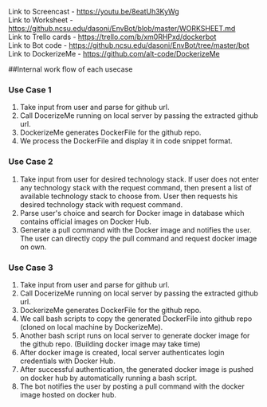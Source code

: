 Link to Screencast - https://youtu.be/8eatUh3KyWg   
Link to Worksheet - https://github.ncsu.edu/dasoni/EnvBot/blob/master/WORKSHEET.md  
Link to Trello cards - https://trello.com/b/xm0RHPxd/dockerbot  
Link to Bot code - https://github.ncsu.edu/dasoni/EnvBot/tree/master/bot   
Link to DockerizeMe - https://github.com/alt-code/DockerizeMe   

##Internal work flow of each usecase

### Use Case 1
1. Take input from user and parse for github url.
2. Call DocerizeMe running on local server by passing the extracted github url.
3. DockerizeMe generates DockerFile for the github repo.
4. We process the DockerFile and display it in code snippet format.

### Use Case 2
1. Take input from user for desired technology stack. If user does not enter any technology stack with the request command, then present a list of available technology stack to choose from. User then requests his desired technology stack with request command.
2. Parse user's choice and search for Docker image in database which contains official images on Docker Hub.
3. Generate a pull command with the Docker image and notifies the user. The user can directly copy the pull command and request docker image on own.

### Use Case 3
1. Take input from user and parse for github url.
2. Call DocerizeMe running on local server by passing the extracted github url.
3. DockerizeMe generates DockerFile for the github repo.
4. We call bash scripts to copy the generated DockerFile into github repo (cloned on local machine by DockerizeMe).
5. Another bash script runs on local server to generate docker image for the github repo. (Building docker image may take time)
6. After docker image is created, local server authenticates login credentials with Docker Hub.
7. After successful authentication, the generated docker image is pushed on docker hub by automatically running a bash script.
8. The bot notifies the user by posting a pull command with the docker image hosted on docker hub.
